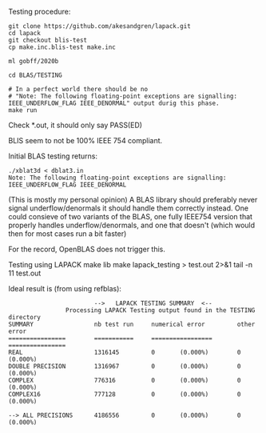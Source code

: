 Testing procedure:

```
git clone https://github.com/akesandgren/lapack.git
cd lapack
git checkout blis-test
cp make.inc.blis-test make.inc

ml gobff/2020b

cd BLAS/TESTING

# In a perfect world there should be no
# "Note: The following floating-point exceptions are signalling: IEEE_UNDERFLOW_FLAG IEEE_DENORMAL" output durig this phase.
make run
```

Check *.out, it should only say PASS(ED)


BLIS seem to not be 100% IEEE 754 compliant.

Initial BLAS testing returns:
```
./xblat3d < dblat3.in
Note: The following floating-point exceptions are signalling: IEEE_UNDERFLOW_FLAG IEEE_DENORMAL
```

(This is mostly my personal opinion)
A BLAS library should preferably never signal underflow/denormals it should handle them correctly instead.
One could consieve of two variants of the BLAS, one fully IEEE754 version that properly handles underflow/denormals, and one that doesn't (which would then for most cases run a bit faster)

For the record, OpenBLAS does not trigger this.


Testing using LAPACK
make lib
make lapack_testing > test.out 2>&1
tail -n 11 test.out

Ideal result is (from using refblas):
```
                        -->   LAPACK TESTING SUMMARY  <--
                Processing LAPACK Testing output found in the TESTING directory
SUMMARY                 nb test run     numerical error         other error
================        ===========     =================       ================
REAL                    1316145         0       (0.000%)        0       (0.000%)
DOUBLE PRECISION        1316967         0       (0.000%)        0       (0.000%)
COMPLEX                 776316          0       (0.000%)        0       (0.000%)
COMPLEX16               777128          0       (0.000%)        0       (0.000%)

--> ALL PRECISIONS      4186556         0       (0.000%)        0       (0.000%)

```
